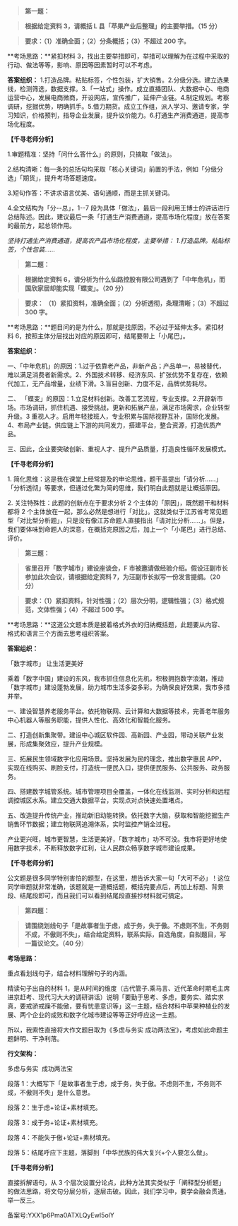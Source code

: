 > **第一题：**

> **根据给定资料 3，请概括 L 县「苹果产业后整理」的主要举措。（15 分）**

> **要求：（1）准确全⾯；（2）分条概括；（3）不超过 200 字。**

**考场思路：**紧扣材料 3，找出主要举措即可，举措可以理解为在过程中采取的行动、做法等等，影响、原因等因素暂时可以不考虑。

**答案组织：** 1.打造品牌。粘贴标签，个性包装，扩大销售。2.分级分选。建立选果线，检测筛选，数据支撑。3.「一站式」操作。成立直播团队、大数据中心、电商运营中心，发展电商微商，开设网店，宣传推广，延伸产业链。4.制定规划。考察调研，挖掘优势，明确抓手。5.借力期货。成立工作组，派人学习、邀请专家，学习知识，价格预判，指导企业发展，提升议价能力。6.打通⽣产消费通道，提高市场化程度。 

**【千寻老师分析】**

1.审题精准：坚持「问什么答什么」的原则，只摘取「做法」。

2.结构清晰：每一条的总括句均采取「核心关键词」前置的手法，例如「分级分选」「期货」，提升考场答题速度。

3.短句作答：不讲求语言优美、语句通顺，而是主抓关键词。

4.全文结构为「分--总」，1--7 段为具体「做法」，最后一段利用王博士的讲话进行总结陈述。因此，建议最后一条「打通生产消费通道，提高市场化程度」放在答案的最前方，起总领作用。

_坚持打通生产消费通道，提高农产品市场化程度，主要举措：_ _1.打造品牌。粘贴标签，个性包装……_

> **第二题：**

> **根据给定资料 6，请分析为什么仙路控股有限公司遇到了「中年危机」，⽽国欣家居却能实现「蝶变」。（20 分）**

> **要求： （1）紧扣资料，准确全⾯；（2）分析透彻，条理清晰；（3）不超过 300 字。**

**考场思路：**题目问的是为什么，那就是找原因，不必过于延伸太多。紧扣材料 6，按照主体分层找出对应的原因即可，结尾要带上「小尾巴」。

**答案组织：**

一、「中年危机」的原因：1.过于依靠老产品，非新产品；产品单一，易被替代，难以满足消费者新需求。2、外国技术转移、经济东风、扩张优势不复存在，依赖代加工，无产品增量，业绩下滑。3.盲目创新、力度不足，品牌优势耗尽。

二、 「蝶变」的原因：1.立足材料创新。改善工艺流程，专业支撑。2.开辟新市场。市场调研，抓住机遇、接受挑战，更新和拓展产品，满足市场需求，企业转型升级。3 重视人才。启用年轻接班人，专业积累与国际视野互补，国际化发展。4、布局产业链。供应链上下游的共同发⼒，搭建平台，整合资源，打造优质产品。

三、因此，企业要突破创新、重视人才、提升产品质量，打造良性循环发展模式。

**【千寻老师分析】**

1\. 简化思维：这是我在课堂上经常提及的申论思维，题干虽提出「请分析……」「分析透彻」等要求，但通过化繁为简的思维，我们明白此题就是让概括原因。

2\. 关注特殊性：此题的创新点在于要求分析 2 个主体的「原因」，既然题干和材料都将 2 个主体放在一起，那么必然是想进行「对比」。这就类似于江苏省考常见题型「对比型分析题」，只是没有像江苏命题人直接指出「请对比分析……」。但是，我们要体味到命题人的深意，在概括完原因之后，加上一个「小尾巴」进行总结、评价。

> **第三题：**

> **省⾥召开「数字城市」建设座谈会，F 市被邀请做经验介绍。假设汪副市长参加此次会议，请根据给定资料 7，为汪副市长拟写⼀份发⾔提纲。（20 分）**

> **要求：（1）紧扣资料，针对性强；（2）层次分明，逻辑性强；（3）格式规范，⽂体性强；（4）不超过 500 字。**

**考场思路：**这道公文题本质是披着格式外衣的归纳概括题，此题要从内容、格式和语言三个方面去思考组织答案。

**答案组织：**

「数字城市」 让生活更美好

乘着「数字中国」建设的东风，我市抓住信息化先机，积极拥抱数字浪潮，推动「数字城市」建设蓬勃发展，助力城市生活多姿多彩。为确保良好效果，我市多措并举。

一、建设智慧养老服务平台。依托物联网、云计算和大数据等技术，完善老年服务中心机器人等服务职能，提供人性化、高效化和智能化服务。

二、打造创新集聚带。建设中心城区软件园、高新园、产业园，带动关联产业发展，形成集聚效应，提升产业规模。

三、拓展民生领域数字化应用场景。坚持发展为民的理念，推出数字惠民 APP，实现在线购买、刷脸支付，打造统一便民入口，提供便民服务、公共服务、政务服务。

四、搭建数字城管系统。城市管理项目全覆盖，一体化在线监测、实时分析和远程调控城区水系。建立交通大数据平台，实现点对点快速处置堵点。

五、改造提升传统产业，推动新旧动能转换。依托数字大脑，获取和智能挖掘生产销售环节数据；建立物联网追溯体系，实时监控产销全过程。

产业更兴旺，城市更智慧，⽣活更美好，「数字城市」功不可没。我市将更好地使⽤数字技术，不断释放数字红利，让⼈⺠群众畅享数字城市建设成果。

**【千寻老师分析】**

公文题是很多同学特别害怕的题型，在这里，想告诉大家一句「大可不必」！这位同学审题就非常准确，该题就是一道概括题，概括完要点后，再加上标题、背景段、结尾段即可，而且我们可以看到结尾段直接抄材料就可搞定。

> **第四题：**

> **请围绕划线句⼦「是故事者⽣于虑，成于务，失于傲。不虑则不⽣，不务则不成，不傲则不失」，结合给定资料，联系实际，⾃选⻆度，⾃拟题⽬，写⼀篇议论⽂。（40 分**）

**考场思路：**

重点看划线句子，结合材料理解句子的内涵。

精读句子出自的材料 1，是从时间的维度（古代管子.乘马言、近代革命时期毛主席进京赶考、现代习大大的调研讲话）说明「要勤于思考、多虑，要务实、踏实求真，要戒骄戒躁不能傲，要有忧患意识等」这一主题，结合材料中苹果种植业的发展、两个企业的成败和数字化城市建设等等正好呼应这一主题。

所以，我索性直接将大作文题目取为《多虑与务实 成功两法宝》，考虑如此命题主题鲜明、干净利落。

**行文架构：**            

多虑与务实  成功两法宝

段落 1：大概写下「是故事者⽣于虑，成于务，失于傲。不虑则不⽣，不务则不成，不傲则不失」是什么意思。

段落 2：生于虑+论证+素材填充。

段落 3：成于务+论证+素材填充。

段落 4：不能失于傲+论证+素材填充。

段落 5：结尾呼应下主题，落脚到「中华民族的伟大复兴+个人要怎么做」。

**【千寻老师分析】**

直接拆解语句，从 3 个层次设置分论点，此种方法其实类似于「阐释型分析题」的做法思路，将文句分层分析，逐层击破。因此，我们学习中，要学会融会贯通，举一反三。

备案号:YXX1p6Pma0ATXLQyEwI5olY